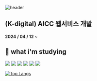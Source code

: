 ![header](https://capsule-render.vercel.app/api?type=wave&color=auto&height=300&section=header&text=beiggner&fontSize=70)

## (K-digital) AICC 웹서비스 개발 ##
#### 2024 / 04 / 12 ~ ####
 

## 📕 what i'm studying ##
<img src="https://img.shields.io/badge/Python-3766AB?style=flat-square&logo=Python&logoColor=white"/></a>
<img src="https://img.shields.io/badge/pandas-EAC751?style=flat-square&logo=pandas&logoColor=black"/></a>
<img src="https://img.shields.io/badge/Html-E40AD8?style=flat-square&logo=Html&logoColor=pink"/></a> 
<img src="https://img.shields.io/badge/Css-0238A4?style=flat-square&logo=#1572B6&logoColor=deepblue"/></a>
<img src="https://img.shields.io/badge/React-EC3801?style=flat-square&logo=React&logoColor=white"/></a>
<img src="https://img.shields.io/badge/JavaScript-029E15?style=flat-square&logo=JavaScript&logoColor=white"/></a>




[![Top Langs](https://github-readme-stats.vercel.app/api/top-langs/?username=wddoods015)](https://github.com/wddoods015/github-readme-stats)

